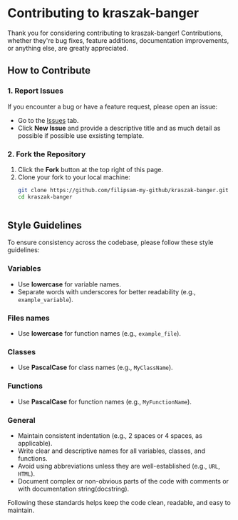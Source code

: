 # Contributing to kraszak-banger

Thank you for considering contributing to kraszak-banger! Contributions, whether they're bug fixes, feature additions, documentation improvements, or anything else, are greatly appreciated.

## How to Contribute

### 1. Report Issues
If you encounter a bug or have a feature request, please open an issue:
- Go to the [Issues](https://github.com/filipsam-my-github/kraszak-banger/issues) tab.
- Click **New Issue** and provide a descriptive title and as much detail as possible if possible use exsisting template.

### 2. Fork the Repository
1. Click the **Fork** button at the top right of this page.
2. Clone your fork to your local machine:
   ```bash
   git clone https://github.com/filipsam-my-github/kraszak-banger.git
   cd kraszak-banger



## Style Guidelines

To ensure consistency across the codebase, please follow these style guidelines:

### Variables
- Use **lowercase** for variable names.
- Separate words with underscores for better readability (e.g., `example_variable`).

### Files names
- Use **lowercase** for function names (e.g., `example_file`).

### Classes
- Use **PascalCase** for class names (e.g., `MyClassName`).

### Functions
- Use **PascalCase** for function names (e.g., `MyFunctionName`).



### General
- Maintain consistent indentation (e.g., 2 spaces or 4 spaces, as applicable).
- Write clear and descriptive names for all variables, classes, and functions.
- Avoid using abbreviations unless they are well-established (e.g., `URL`, `HTML`).
- Document complex or non-obvious parts of the code with comments or with documentation string(docstring).

Following these standards helps keep the code clean, readable, and easy to maintain.